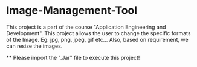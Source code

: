 # Image-Management-Tool
This project is a part of the course "Application Engineering and Development". This project allows the user to change the specific formats of the Image. Eg: jpg, png, jpeg, gif etc... Also, based on requirement, we can resize the images.

** Please import the ".Jar" file to execute this project! 
